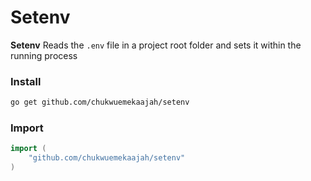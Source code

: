 # Setenv

**Setenv** Reads the `.env` file in a project root folder and sets it within the running process

### Install

```bash
go get github.com/chukwuemekaajah/setenv
```

### Import

```go
import (
	"github.com/chukwuemekaajah/setenv"
)
```
